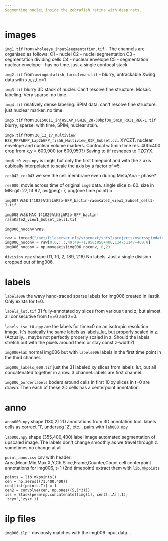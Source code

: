 ```yaml
---
Segmenting nuclei inside the zebrafish retina with deep nets.
---
```



# images

`img1.tif` from  `wholeeye_input&segmentation.tif`
    - The channels are organised as follows:
    C1 - nuclei
    C2 - nuclei segmentation
    C3 - segmentation dividing cells
    C4 - nuclear envelope
    C5 - segmentation nuclear envelope 
    - has no time. just a single confocal stack

`img2.tif` from `xwingdatafish_forcoleman.tif`
    - blurry, untrackable Xwing data with x,y,z,t,c=1

`img3.tif`
    blurry 3D stack of nuclei. Can't resolve fine structure. Mosaic labeling. Very sparse. no time.

`img4.tif`
    relatively dense labeling. SPIM data. can't resolve fine structure. just nuclear marker. no time.

`img5.tif` from `20150611_injHSLAP_HSH2B_28-30hpfOn_5min_ROI1_REG-1.tif`
    blurry, sparse, with time, SPIM, nuclear stain.

`img6.tif` from
    `20_12_17_multiview H2B_RFP&BFP_Lap2bGFP_fish6_Multiview_RIF_Subset.czi`
    XYCZT. nuclear envelope and nuclear volume markers. Confocal w 5min time res. 400x400 crop from x,y = 600,900 (or 600,950?) Saving to tif reshapes to TZCYX.

`img6_t0_zup.npy` is img6, but only the first timepoint and with the z axis cubically interpolated to scale the axis by a factor of ≈5.

`res042`, `res043` we see the cell membrane even during Meta/Ana - phase?

`res000`: movie across time of original `img6` data. single slice z=60.
    size in MB: gif: 27, tif:92, avi(jpeg): 7, png(one time point) 5

`img007` was `141029Ath5LAP2b-GFP_bactin-rasmKate2_view1_Subset_cell1-1.tif`

`img008` was `MAX_141029Ath5LAP2b-GFP_bactin-rasmKate2_view1_Subset_cell1.tif`

`img006_noconv` was

```python
raw = imread("/net/fileserver-nfs/stornext/snfs2/projects/myersspimdata/Mauricio/for_coleman/ath5lap2b_zflinedata_training/20_12_17_multiview H2B_RFP&BFP_Lap2bGFP_fish6.czi")
img006_noconv = raw[0,0,:,:,49:49+71,950:950+400,1147:1147+400,0]
img006_noconv = np.moveaxis(img006_noconv, 0,2)
```

`division.npz`
shape (11, 10, 2, 189, 216)
No labels. Just a single division cropped out of img006.

# labels

`labels006` the wavy hand-traced sparse labels for img006 created in ilastik.
Only exists for t=0.

`labels_lut.tif` 31 fully-annotated xy slices from various t and z, but almost all consecutive from t==0 and z=0.

`labels_iso_t0.npy` are the labels for time=0 on an isotropic resolution image. It's basically the same labels as labels_lut, but properly scaled in z.
(Actually... maybe not perfectly properly scaled in z. Should the labels stretch out with the pixels around them or stay const z-width?)

`img006+lab` normal img006 but with `labels006` labels in the first time point 
in the third channel.

`img006_labels_000.tif` just the 31 labeled xy slices from labels_lut, but all concatenated together in a row. 3 channel. labels are first channel.

`img006_borderlabels` boders around cells in first 10 xy slices in t=0 are drawn. Then each of these 2D cells has a centerpoint annotation. 

# anno

`anno000.npy`
shape (130,2)
2D annotations from 3D annotation tool.
labels cells as correct '1', underseg '2', etc... pairs with `lab000.npy`

`lab000.npy`
shape (355,400,400)
label image
automated segmentation of upscaled image.
The labels don't change smoothly as we travel through z. sometimes no change at all.

`point_anno.csv`
csv with header: Area,Mean,Min,Max,X,Y,Ch,Slice,Frame,Counter,Count
cell centerpoint annotations for img006, t=1 (2nd timepoint)
extract them with `lib.mkpoints`

```
points = lib.mkpoints()
cen = np.zeros((71,400,400))
cen[list(points.T)] = 1
cen2 = convolve(cen, np.ones((5,)*3)))
iss = Stack(perm(np.concatenate([img[1], cen2[:,A]],1), 'zcyx','zyxc'))
```
 
# ilp files

`img006.ilp` - obviously matches with the img006 input data...

